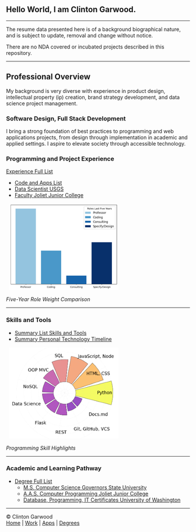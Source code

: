 
## Hello World, I am Clinton Garwood.

---

The resume data presented here is of a background biographical nature, and is subject to update, removal and change without notice.

There are no NDA covered or incubated projects described in this repository. 

---

## Professional Overview 
My background is very diverse with experience in product design, intellectual property (ip) creation, brand strategy development, and data science project management. 

### Software Design, Full Stack Development
I bring a strong foundation of best practices to programming and web applications projects, from design through implementation in academic and applied settings. I aspire to elevate society through accessible technology.

### Programming and Project Experience
[Experience Full List](Experience/_Experience_Summary_Garwood_Clinton)
  - [Code and Apps List](Code_Apps/_Summary_Open_Source_Apps_Garwood_Clinton)
  - [Data Scientist USGS](Experience/Visiting_Scientist_USGS_Garwood_Clinton.md)
  - [Faculty Joliet Junior College](Experience/Faculty_Joliet_Junior_College_Garwood_Clinton.md)


&nbsp;&nbsp;![Weighted Roles](img/garwood_role_bars_300w.png "Weighted Roles Chart")

*Five-Year Role Weight Comparison*

---

### Skills and Tools
- [Summary List Skills and Tools](Experience/Skills_Tools_Summary_Garwood_Clinton.md)
- [Summary Personal Technology Timeline](Experience/Technology_Timeline_Garwood_Clinton.md)

&nbsp;&nbsp;![Skills Wheel](img/garwood_skills_wheel_300w.png "Skills Wheel")

*Programming Skill Highlights*

---

### Academic and Learning Pathway
- [Degree Full List](Degrees/_Degrees_List_Garwood_Clinton)
  - [M.S. Computer Science Governors State University](Degrees/MS_Governors_State_University_Garwood_Clinton.md)
  - [A.A.S. Computer Programming Joliet Junior College](Degrees/AAS_Joliet_Junior_College_Garwood_Clinton.md)
  - [Database, Programming, IT Certificates University of Washington](Degrees/University_of_Washington_Garwood_Clinton.md)

<hr>

&copy; Clinton Garwood  
[Home](./Hello_World.md) | [Work](./Experience) | [Apps](./Code_Apps) | [Degrees](./Degrees) 
